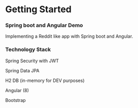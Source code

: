 # Getting Started

### Spring boot and Angular Demo

Implementing a Reddit like app with Spring boot and Angular.


### Technology Stack

Spring Security with JWT

Spring Data JPA

H2 DB (in-memory for DEV purposes)

Angular (8)

Bootstrap

